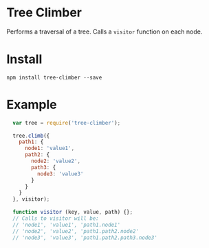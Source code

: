 Tree Climber
============

Performs a traversal of a tree.
Calls a `visitor` function on each node.

Install
=======

`npm install tree-climber --save`

Example
=======

```javascript
  var tree = require('tree-climber');
  
  tree.climb({
    path1: {
      node1: 'value1',
      path2: {
        node2: 'value2',
        path3: {
          node3: 'value3'
        }
      }
    }
  }, visitor);
  
  function visitor (key, value, path) {};
  // Calls to visitor will be:
  // 'node1', 'value1', 'path1.node1'
  // 'node2', 'value2', 'path1.path2.node2'
  // 'node3', 'value3', 'path1.path2.path3.node3'
```
